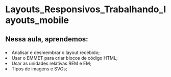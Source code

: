 # Layouts_Responsivos_Trabalhando_layouts_mobile

<h2><p>Nessa aula, aprendemos:</p></h2>

<li>Analisar e desmembrar o layout recebido;</li>
<li>Usar o EMMET para criar blocos de código HTML;</li>
<li>Usar as unidades relativas REM e EM;</li>
<li>Tipos de imagens e SVGs;</li>
